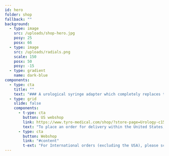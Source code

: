 ```yaml
---
id: hero
folder: shop
fallback: ""
background:
  - type: image
    src: /uploads/shop-hero.jpg
    posy: 25
    posx: 66
  - type: image
    src: /uploads/radials.png
    scale: 150
    posx: 50
    posy: -15
  - type: gradient
    name: dark-blue
components:
  - type: cta
    title: ""
    text: "### A urological syringe adapter which completely replaces the catheter: it enables painless and complication-free bladder instillation"
  - type: grid
    slide: false
    components:
      - t-ype: cta
        button: US webshop
        link: https://www.tyro-medical.com/shop/?store-page=Urology-c156988914
        text: "To place an order for delivery within the United States, kindly visit the Tyro Medical webshop, our trusted partner in the USA."
      - type: cta
        button: Webshop
        link: "#content"
        t-ext: "For International orders (excluding the USA), please scroll down to complete your seamless checkout."
---
```

